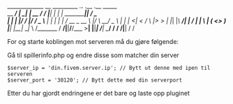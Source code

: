 _____________    __       _________      .__.__  .__               .__        _____       
\__    ___/  | _|  | __  /   _____/_____ |__|  | |  |   ___________|__| _____/ ____\____  
  |    |  |  |/ /  |/ /  \_____  \\____ \|  |  | |  | _/ __ \_  __ \  |/    \   __\/  _ \ 
  |    |  |    <|    <   /        \  |_> >  |  |_|  |_\  ___/|  | \/  |   |  \  | (  <_> )
  |____|  |__|_ \__|_ \ /_______  /   __/|__|____/____/\___  >__|  |__|___|  /__|  \____/ 
               \/    \/         \/|__|                     \/              \/             

For og starte koblingen mot serveren må du gjøre følgende:

Gå til spillerinfo.php og endre disse som matcher din server

    $server_ip = 'din.fivem.server.ip'; // Bytt ut denne med ipen til serveren
    $server_port = '30120'; // Bytt dette med din serverport

Etter du har gjordt endringene er det bare og laste opp pluginet 